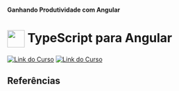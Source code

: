 #### Ganhando Produtividade com Angular

<h1>
    <a href="https://www.dio.me/">
     <img align="center" width="40px" src="https://hermes.digitalinnovation.one/assets/diome/logo-minimized.png"></a>
    <span>TypeScript para Angular</span>
</h1>

[![Link do Curso](https://img.shields.io/badge/▶-000?style=for-the-badge&logo=movie&logoColor=E94D5F)](https://web.dio.me/course/typescript-para-angular/learning/30f0d7b6-f885-4718-bcbd-200da36acdd2?back=/track/santander-bootcamp-2023-fullstack-java-angular&tab=undefined&moduleId=undefined)
[![Link do Curso](https://img.shields.io/badge/Acesse%20o%20Curso%20na%20Plataforma-E94D5F?style=for-the-badge)](https://web.dio.me/course/typescript-para-angular/learning/30f0d7b6-f885-4718-bcbd-200da36acdd2?back=/track/santander-bootcamp-2023-fullstack-java-angular&tab=undefined&moduleId=undefined)

## Referências


